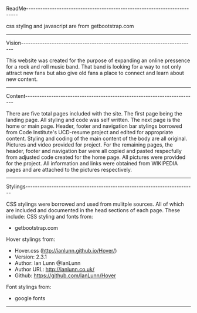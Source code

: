 ReadMe--------------------------------------------------------------------------

css styling and javascript are from getbootstrap.com
________________________________________________________________________________

Vision--------------------------------------------------------------------------

This website was created for the purpose of expanding an online pressence for a
rock and roll music band. That band is looking for a way to not only attract new
fans but also give old fans a place to connect and learn about new content. 
________________________________________________________________________________

Content-------------------------------------------------------------------------

There are five total pages included with the site. The first page being the 
landing page. All styling and code was self written. The next page is the home 
or main page. Header, footer and navigation bar stylings borrowed from Code 
Institute's UCD-resume project and edited for appropriate content. Styling and 
coding of the main content of the body are all original. Pictures and video 
provided for project. For the remaining pages, the header, footer and navigation
bar were all copied and pasted respecfully from adjusted code created for the 
home page. All pictures were provided for the project. All information and links
were obtained from WIKIPEDIA pages and are attached to the pictures respectively.
________________________________________________________________________________

Stylings------------------------------------------------------------------------

CSS stylings were borrowed and used from mulitple sources. All of which are
included and documented in the head sections of each page. These include: 
CSS styling and fonts from:
 * getbootstrap.com

Hover stylings from:
 * Hover.css (http://ianlunn.github.io/Hover/)
 * Version: 2.3.1
 * Author: Ian Lunn @IanLunn
 * Author URL: http://ianlunn.co.uk/
 * Github: https://github.com/IanLunn/Hover

Font stylings from:
 * google fonts

________________________________________________________________________________

